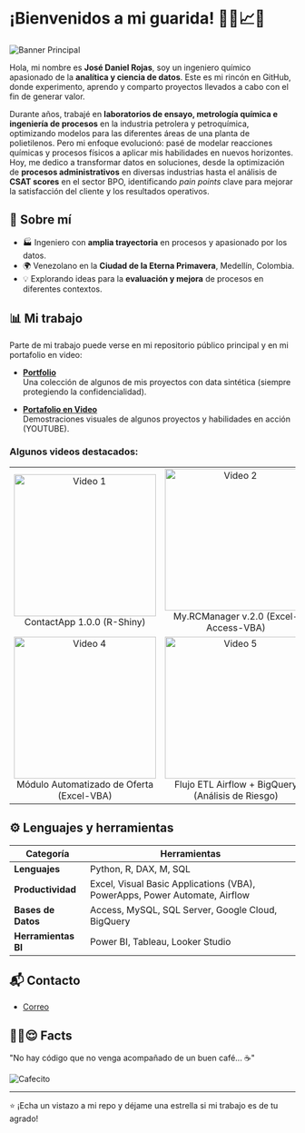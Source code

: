 # ¡Bienvenidos a mi guarida! 👨‍💻📈💡

![Banner Principal](https://drive.google.com/uc?export=view&id=1eD9OOm25oMfC3Wd4g0Y6JQ6zVygGvkeL)  

Hola, mi nombre es **José Daniel Rojas**, soy un ingeniero químico apasionado de la **analítica y ciencia de datos**. Este es mi rincón en GitHub, donde experimento, aprendo y comparto proyectos llevados a cabo con el fin de generar valor.

Durante años, trabajé en **laboratorios de ensayo, metrología química e ingeniería de procesos** en la industria petrolera y petroquímica, optimizando modelos para las diferentes áreas de una planta de polietilenos. Pero mi enfoque evolucionó: pasé de modelar reacciones químicas y procesos físicos a aplicar mis habilidades en nuevos horizontes. Hoy, me dedico a transformar datos en soluciones, desde la optimización de **procesos administrativos** en diversas industrias hasta el análisis de **CSAT scores** en el sector BPO, identificando *pain points* clave para mejorar la satisfacción del cliente y los resultados operativos.

## 🚀 Sobre mí
- 🏭 Ingeniero con **amplia trayectoria** en procesos y apasionado por los datos.
- 🌍 Venezolano en la **Ciudad de la Eterna Primavera**, Medellín, Colombia.
- 💡 Explorando ideas para la **evaluación y mejora** de procesos en diferentes contextos.

## 📊 Mi trabajo
Parte de mi trabajo puede verse en mi repositorio público principal y en mi portafolio en video:  
- **[Portfolio](https://github.com/ringoquimico/portfolio)**  
  Una colección de algunos de mis proyectos con data sintética (siempre protegiendo la confidencialidad).
  
- **[Portafolio en Video](https://www.youtube.com/playlist?list=PLw0BQ_z2y2_vW_69NgGv2b7hfv8kKh6Ko)**  
  Demostraciones visuales de algunos proyectos y habilidades en acción (YOUTUBE).

### Algunos videos destacados:
<table>
  <tr>
    <td align="center">
      <a href="https://youtu.be/F6nQHX9olDo">
        <img src="https://img.youtube.com/vi/F6nQHX9olDo/0.jpg" alt="Video 1" width="250"/>
      </a>
      <br>ContactApp 1.0.0 (R-Shiny)
    </td>
    <td align="center">
      <a href="https://youtu.be/sBOK6WT38JU">
        <img src="https://img.youtube.com/vi/sBOK6WT38JU/0.jpg" alt="Video 2" width="250"/>
      </a>
      <br>My.RCManager v.2.0 (Excel-Access-VBA)
    </td>
    <td align="center">
      <a href="https://youtu.be/BLnl0NhVNxM">
        <img src="https://img.youtube.com/vi/BLnl0NhVNxM/0.jpg" alt="Video 3" width="250"/>
      </a>
      <br>Apetitoso Restaurant (Power Apps)
    </td>
  </tr>
  <tr>
    <td align="center">
      <a href="https://youtu.be/QmfAVkEeaIM">
        <img src="https://img.youtube.com/vi/QmfAVkEeaIM/0.jpg" alt="Video 4" width="250"/>
      </a>
      <br>Módulo Automatizado de Oferta (Excel-VBA)
    </td>
    <td align="center">
      <a href="https://youtu.be/-2JqTp_lcnU">
        <img src="https://img.youtube.com/vi/-2JqTp_lcnU/0.jpg" alt="Video 5" width="250"/>
      </a>
      <br>Flujo ETL Airflow + BigQuery (Análisis de Riesgo)
    </td>
    <td align="center">
      <a href="https://youtu.be/F13BJ3i9ilA">
        <img src="https://img.youtube.com/vi/F13BJ3i9ilA/0.jpg" alt="Video 6" width="250"/>
      </a>
      <br>C5Manager v.1.0 (Excel-Access-VBA)
    </td>
  </tr>
</table>

## ⚙️ Lenguajes y herramientas
| Categoría                    | Herramientas                              |
|------------------------------|-------------------------------------------|
| **Lenguajes**                | Python, R, DAX, M, SQL                       |
| **Productividad**            | Excel, Visual Basic Applications (VBA), PowerApps, Power Automate, Airflow    |
| **Bases de Datos**           | Access,  MySQL, SQL Server, Google Cloud, BigQuery |
| **Herramientas BI**          | Power BI, Tableau, Looker Studio          |


## 📬 Contacto
- [Correo](mailto:ing.jd.rojas@gmail.com)  

## ☝🏻😌 Facts
"No hay código que no venga acompañado de un buen café... ☕"

![Cafecito](https://media.giphy.com/media/lSVL6vdhdZVPW/giphy.gif)  

---

⭐️ ¡Echa un vistazo a mi repo y déjame una estrella si mi trabajo es de tu agrado!
